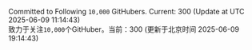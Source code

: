 Committed to Following `10,000` GitHubers. Current: <!-- FOLLOWING_COUNT -->300<!-- FOLLOWING_COUNT --> (Update at UTC <!-- LAST_UPDATED -->2025-06-09 11:14:43<!-- LAST_UPDATED -->)<br>
致力于关注`10,000`个GitHuber。当前：<!-- FOLLOWING_COUNT -->300<!-- FOLLOWING_COUNT --> (更新于北京时间 <!-- LAST_UPDATED_CST -->2025-06-09 19:14:43<!-- LAST_UPDATED_CST -->)
